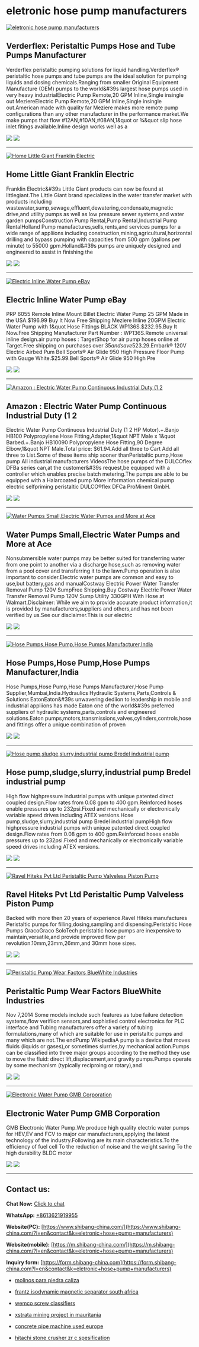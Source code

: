 # eletronic hose pump manufacturers

<a href="https://swt.shibang-china.com/?l=en&img&k=eletronic+hose+pump+manufacturers" target="_blank">![eletronic hose pump manufacturers](http://static.shibang-china.com/all-800x300/997.jpg)</a>

## Verderflex: Peristaltic Pumps Hose and Tube Pumps Manufacturer
Verderflex peristaltic pumping solutions for liquid handling.Verderflex® peristaltic hose pumps and tube pumps are the ideal solution for pumping liquids and dosing chemicals.Ranging from smaller Original Equipment Manufacture (OEM) pumps to the world&#39s largest hose pumps used in very heavy industrialElectric Pump Remote,20 GPM Inline,Single insingle out MeziereElectric Pump Remote,20 GPM Inline,Single insingle out.American made with quality far Meziere makes more remote pump configurations than any other manufacturer in the performance market.We make pumps that flow #12AN,#10AN,#08AN,1&quot or ¾&quot slip hose inlet fitings available.Inline design works well as a


<a href="https://whatsapp.shibangsoft.com/WhatsApp.php" target="_blank" title="WhatsApp">![](http://static.shibang-china.com/icon/whatsapp.png)</a> <a href="https://swt.shibang-china.com/?l=en&icon&k=eletronic+hose+pump+manufacturers" target="_blank">![](http://static.shibang-china.com/icon/chat-en.png)</a>

---

<a href="https://swt.shibang-china.com/?l=en&img&k=eletronic+hose+pump+manufacturers" target="_blank">![Home Little Giant Franklin Electric](http://static.shibang-china.com/all-800x300/104.jpg)</a>

## Home Little Giant Franklin Electric
Franklin Electric&#39s Little Giant products can now be found at littlegiant.The Little Giant brand specializes in the water transfer market with products including wastewater,sump,sewage,effluent,dewatering,condensate,magnetic drive,and utility pumps as well as low pressure sewer systems,and water garden pumpsConstruction Pump Rental,Pump Rental,Industrial Pump RentalHolland Pump manufactures,sells,rents,and services pumps for a wide range of appliions including construction,mining,agricultural,horizontal drilling and bypass pumping with capacities from 500 gpm (gallons per minute) to 55000 gpm.Holland&#39s pumps are uniquely designed and engineered to assist in finishing the


<a href="https://whatsapp.shibangsoft.com/WhatsApp.php" target="_blank" title="WhatsApp">![](http://static.shibang-china.com/icon/whatsapp.png)</a> <a href="https://swt.shibang-china.com/?l=en&icon&k=eletronic+hose+pump+manufacturers" target="_blank">![](http://static.shibang-china.com/icon/chat-en.png)</a>

---

<a href="https://swt.shibang-china.com/?l=en&img&k=eletronic+hose+pump+manufacturers" target="_blank">![Electric Inline Water Pump eBay](http://static.shibang-china.com/all-800x300/286.jpg)</a>

## Electric Inline Water Pump eBay
PRP 6055 Remote Inline Mount Billet Electric Water Pump 25 GPM Made in the USA.$196.99 Buy It Now Free Shipping Meziere Inline 20GPM Electric Water Pump with 1&quot Hose Fittings BLACK WP136S.$232.95.Buy It Now.Free Shipping Manufacturer Part Number : WP136S.Remote universal inline design.air pump hoses : TargetShop for air pump hoses online at Target.Free shipping on purchases over $35 and save 5% every Embark® 120V Electric Airbed Pump Embark™.$23.29.Embark® 120V Electric Airbed Pum Bell Sports® Air Glide 950 High Pressure Floor Pump with Gauge White.$25.99.Bell Sports® Air Glide 950 High Pre


<a href="https://whatsapp.shibangsoft.com/WhatsApp.php" target="_blank" title="WhatsApp">![](http://static.shibang-china.com/icon/whatsapp.png)</a> <a href="https://swt.shibang-china.com/?l=en&icon&k=eletronic+hose+pump+manufacturers" target="_blank">![](http://static.shibang-china.com/icon/chat-en.png)</a>

---

<a href="https://swt.shibang-china.com/?l=en&img&k=eletronic+hose+pump+manufacturers" target="_blank">![Amazon : Electric Water Pump Continuous Industrial Duty (1 2](http://static.shibang-china.com/all-800x300/925.jpg)</a>

## Amazon : Electric Water Pump Continuous Industrial Duty (1 2
Electric Water Pump Continuous Industrial Duty (1 2 HP Motor).+.Banjo HB100 Polypropylene Hose Fitting,Adapter,1&quot NPT Male x 1&quot Barbed.+.Banjo HB10090 Polypropylene Hose Fitting,90 Degree Elbow,1&quot NPT Male.Total price: $61.94.Add all three to Cart Add all three to List.Some of these items ship sooner thanPeristaltic pump,Hose pump All industrial manufacturers VideosThe hose pumps of the DULCOflex DFBa series can,at the customer&#39s request,be equipped with a controller which enables precise batch metering.The pumps are able to be equipped with a Halarcoated pump More information.chemical pump electric selfpriming peristaltic DULCO®flex DFCa ProMinent GmbH.


<a href="https://whatsapp.shibangsoft.com/WhatsApp.php" target="_blank" title="WhatsApp">![](http://static.shibang-china.com/icon/whatsapp.png)</a> <a href="https://swt.shibang-china.com/?l=en&icon&k=eletronic+hose+pump+manufacturers" target="_blank">![](http://static.shibang-china.com/icon/chat-en.png)</a>

---

<a href="https://swt.shibang-china.com/?l=en&img&k=eletronic+hose+pump+manufacturers" target="_blank">![Water Pumps Small,Electric Water Pumps and More at Ace](http://static.shibang-china.com/all-800x300/1025.jpg)</a>

## Water Pumps Small,Electric Water Pumps and More at Ace
Nonsubmersible water pumps may be better suited for transferring water from one point to another via a discharge hose,such as removing water from a pool cover and transferring it to the lawn.Pump operation is also important to consider.Electric water pumps are common and easy to use,but battery,gas and manualCostway Electric Power Water Transfer Removal Pump 120V SumpFree Shipping.Buy Costway Electric Power Water Transfer Removal Pump 120V Sump Utility 330GPH With Hose at Walmart.Disclaimer: While we aim to provide accurate product information,it is provided by manufacturers,suppliers and others,and has not been verified by us.See our disclaimer.This is our electric


<a href="https://whatsapp.shibangsoft.com/WhatsApp.php" target="_blank" title="WhatsApp">![](http://static.shibang-china.com/icon/whatsapp.png)</a> <a href="https://swt.shibang-china.com/?l=en&icon&k=eletronic+hose+pump+manufacturers" target="_blank">![](http://static.shibang-china.com/icon/chat-en.png)</a>

---

<a href="https://swt.shibang-china.com/?l=en&img&k=eletronic+hose+pump+manufacturers" target="_blank">![Hose Pumps,Hose Pump,Hose Pumps Manufacturer,India](http://static.shibang-china.com/all-800x300/878.jpg)</a>

## Hose Pumps,Hose Pump,Hose Pumps Manufacturer,India
Hose Pumps,Hose Pump,Hose Pumps Manufacturer,Hose Pump Supplier,Mumbai,India.Hydraulics Hydraulic Systems,Parts,Controls & Solutions EatonEaton&#39s unwavering dediion to leadership in mobile and industrial appliions has made Eaton one of the world&#39s preferred suppliers of hydraulic systems,parts,controls and engineered solutions.Eaton pumps,motors,transmissions,valves,cylinders,controls,hose and fittings offer a unique combination of proven


<a href="https://whatsapp.shibangsoft.com/WhatsApp.php" target="_blank" title="WhatsApp">![](http://static.shibang-china.com/icon/whatsapp.png)</a> <a href="https://swt.shibang-china.com/?l=en&icon&k=eletronic+hose+pump+manufacturers" target="_blank">![](http://static.shibang-china.com/icon/chat-en.png)</a>

---

<a href="https://swt.shibang-china.com/?l=en&img&k=eletronic+hose+pump+manufacturers" target="_blank">![Hose pump,sludge,slurry,industrial pump Bredel industrial pump](http://static.shibang-china.com/all-800x300/323.jpg)</a>

## Hose pump,sludge,slurry,industrial pump Bredel industrial pump
High flow highpressure industrial pumps with unique patented direct coupled design.Flow rates from 0.08 gpm to 400 gpm.Reinforced hoses enable pressures up to 232psi.Fixed and mechanically or electronically variable speed drives including ATEX versions.Hose pump,sludge,slurry,industrial pump Bredel industrial pumpHigh flow highpressure industrial pumps with unique patented direct coupled design.Flow rates from 0.08 gpm to 400 gpm.Reinforced hoses enable pressures up to 232psi.Fixed and mechanically or electronically variable speed drives including ATEX versions.


<a href="https://whatsapp.shibangsoft.com/WhatsApp.php" target="_blank" title="WhatsApp">![](http://static.shibang-china.com/icon/whatsapp.png)</a> <a href="https://swt.shibang-china.com/?l=en&icon&k=eletronic+hose+pump+manufacturers" target="_blank">![](http://static.shibang-china.com/icon/chat-en.png)</a>

---

<a href="https://swt.shibang-china.com/?l=en&img&k=eletronic+hose+pump+manufacturers" target="_blank">![Ravel Hiteks Pvt Ltd Peristaltic Pump Valveless Piston Pump](http://static.shibang-china.com/all-800x300/10.jpg)</a>

## Ravel Hiteks Pvt Ltd Peristaltic Pump Valveless Piston Pump
Backed with more then 20 years of experience.Ravel Hiteks manufactures Peristaltic pumps for filling,dosing,sampling and dispensing.Peristaltic Hose Pumps GracoGraco SoloTech peristaltic hose pumps are inexpensive to maintain,versatile,and provide improved flow per revolution.10mm,23mm,26mm,and 30mm hose sizes.


<a href="https://whatsapp.shibangsoft.com/WhatsApp.php" target="_blank" title="WhatsApp">![](http://static.shibang-china.com/icon/whatsapp.png)</a> <a href="https://swt.shibang-china.com/?l=en&icon&k=eletronic+hose+pump+manufacturers" target="_blank">![](http://static.shibang-china.com/icon/chat-en.png)</a>

---

<a href="https://swt.shibang-china.com/?l=en&img&k=eletronic+hose+pump+manufacturers" target="_blank">![Peristaltic Pump Wear Factors BlueWhite Industries](http://static.shibang-china.com/all-800x300/166.jpg)</a>

## Peristaltic Pump Wear Factors BlueWhite Industries
Nov 7,2014 Some models include such features as tube failure detection systems,flow verifiion sensors,and sophistied control electronics for PLC interface and Tubing manufacturers offer a variety of tubing formulations,many of which are suitable for use in peristaltic pumps and many which are not.The endPump WikipediaA pump is a device that moves fluids (liquids or gases),or sometimes slurries,by mechanical action.Pumps can be classified into three major groups according to the method they use to move the fluid: direct lift,displacement,and gravity pumps.Pumps operate by some mechanism (typically reciproing or rotary),and


<a href="https://whatsapp.shibangsoft.com/WhatsApp.php" target="_blank" title="WhatsApp">![](http://static.shibang-china.com/icon/whatsapp.png)</a> <a href="https://swt.shibang-china.com/?l=en&icon&k=eletronic+hose+pump+manufacturers" target="_blank">![](http://static.shibang-china.com/icon/chat-en.png)</a>

---

<a href="https://swt.shibang-china.com/?l=en&img&k=eletronic+hose+pump+manufacturers" target="_blank">![Electronic Water Pump GMB Corporation](http://static.shibang-china.com/all-800x300/1322.jpg)</a>

## Electronic Water Pump GMB Corporation
GMB Electronic Water Pump.We produce high quality electric water pumps for HEV,EV and FCV to major car manufacturers,applying the latest technology of the industry.Following are its main characteristics.To the efficiency of fuel cell To the reduction of noise and the weight saving To the high durability BLDC motor

<a href="https://whatsapp.shibangsoft.com/WhatsApp.php" target="_blank" title="WhatsApp">![](http://static.shibang-china.com/icon/whatsapp.png)</a> <a href="https://swt.shibang-china.com/?l=en&icon&k=eletronic+hose+pump+manufacturers" target="_blank">![](http://static.shibang-china.com/icon/chat-en.png)</a>

---
## Contact us:

**Chat Now:** [Click to chat](https://swt.shibang-china.com?l=en&contact&k=eletronic+hose+pump+manufacturers)

**WhatsApp:**  [+8613621919955](https://whatsapp.shibangsoft.com/WhatsApp.php)

**Website(PC):** [https://www.shibang-china.com/](https://www.shibang-china.com/?l=en&contact&k=eletronic+hose+pump+manufacturers)

**Website(mobile):** [https://m.shibang-china.com/](https://m.shibang-china.com/?l=en&contact&k=eletronic+hose+pump+manufacturers)

**Inquiry form:** [https://form.shibang-china.com](https://form.shibang-china.com?l=en&contact&k=eletronic+hose+pump+manufacturers)

* [molinos para piedra caliza](../121/molinos%20para%20piedra%20caliza.md)

* [frantz isodynamic magnetic separator south africa](../113/frantz%20isodynamic%20magnetic%20separator%20south%20africa.md)

* [wemco screw classifiers](../114/wemco%20screw%20classifiers.md)

* [xstrata mining project in mauritania](../114/xstrata%20mining%20project%20in%20mauritania.md)

* [concrete pipe machine used europe](../114/concrete%20pipe%20machine%20used%20europe.md)

* [hitachi stone crusher zr c spesification](../120/hitachi%20stone%20crusher%20zr%20c%20spesification.md)